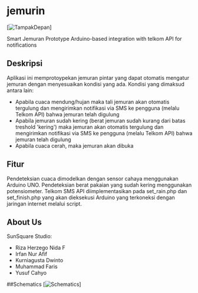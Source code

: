 # jemurin
[![TampakDepan](http://i1117.photobucket.com/albums/k584/lightzard/rancangan%20tampak%20depan.png "TampakDepan")]


Smart Jemuran Prototype
Arduino-based integration with telkom API for notifications

## Deskripsi
Aplikasi ini memprotoypekan jemuran pintar yang dapat otomatis mengatur jemuran dengan menyesuaikan kondisi yang ada. Kondisi yang dimaksud antara lain:
* Apabila cuaca mendung/hujan maka tali jemuran akan otomatis tergulung dan mengirimkan notifikasi via SMS ke pengguna (melalu Telkom API) bahwa jemuran telah digulung
* Apabila jemuran sudah kering (berat jemuran sudah kurang dari batas treshold 'kering') maka jemuran akan otomatis tergulung dan mengirimkan notifikasi via SMS ke pengguna (melalu Telkom API) bahwa jemuran telah digulung
* Apabila cuaca cerah, maka jemuran akan dibuka

## Fitur
Pendeteksian cuaca dimodelkan dengan sensor cahaya menggunakan Arduino UNO. Pendeteksian berat pakaian yang sudah kering menggunakan potensiometer. Telkom SMS API diimplementasikan pada set_rain.php dan set_finish.php yang akan dieksekusi Arduino yang terkoneksi dengan jaringan internet melalui script.

## About Us
SunSquare Studio:
* Riza Herzego Nida F
* Irfan Nur Afif
* Kurniagusta Dwinto
* Muhammad Faris
* Yusuf Cahyo

##Schematics
[![Schematics](http://i1117.photobucket.com/albums/k584/lightzard/P_20150308_133654.jpg "Schematics")]
